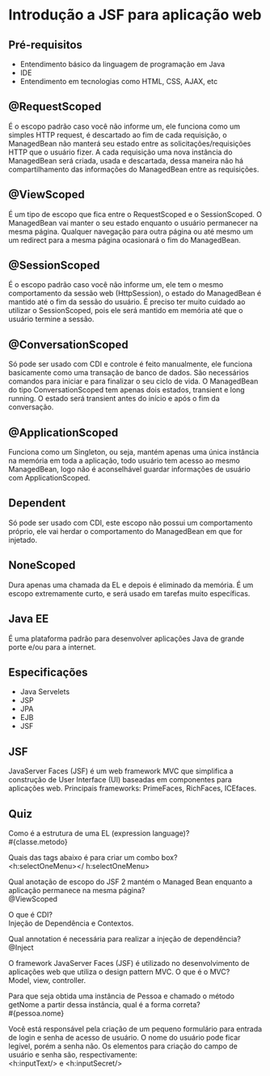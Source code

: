 # Introdução a JSF para aplicação web
## Pré-requisitos
- Entendimento básico da linguagem de programação em Java
- IDE
- Entendimento em tecnologias como HTML, CSS, AJAX, etc

## @RequestScoped
É o escopo padrão caso você não informe um, ele funciona como um simples HTTP request, é descartado ao fim de cada requisição, o ManagedBean não manterá seu estado entre as solicitações/requisições HTTP que o usuário fizer. A cada requisição uma nova instância do ManagedBean será criada, usada e descartada, dessa maneira não há compartilhamento das informações do ManagedBean entre as requisições. 

## @ViewScoped
É um tipo de escopo que fica entre o RequestScoped e o SessionScoped. O ManagedBean vai manter o seu estado enquanto o usuário permanecer na mesma página. Qualquer navegação para outra página ou até mesmo um um redirect para a mesma página ocasionará o fim do ManagedBean. 

## @SessionScoped 
É o escopo padrão caso você não informe um, ele tem o mesmo comportamento da sessão web (HttpSession), o estado do ManagedBean é mantido até o fim da sessão do usuário. É preciso ter muito cuidado ao utilizar o SessionScoped, pois ele será mantido em memória até que o usuário termine a sessão.

## @ConversationScoped
Só pode ser usado com CDI e controle é feito manualmente, ele funciona basicamente como uma transação de banco de dados. São necessários comandos para iniciar e para finalizar o seu ciclo de vida. O ManagedBean do tipo ConversationScoped tem apenas dois estados, transient e long running. O estado será transient antes do início e após o fim da conversação.

## @ApplicationScoped
Funciona como um Singleton, ou seja, mantém apenas uma única instância na memória em toda a aplicação, todo usuário tem acesso ao mesmo ManagedBean, logo não é aconselhável guardar informações de usuário com ApplicationScoped. 

## Dependent
Só pode ser usado com CDI, este escopo não possui um comportamento próprio, ele vai herdar o comportamento do ManagedBean em que for injetado.

## NoneScoped
Dura apenas uma chamada da EL e depois é eliminado da memória. É um escopo extremamente curto, e será usado em tarefas muito específicas.  

## Java EE
É uma plataforma padrão para desenvolver aplicações Java de grande porte e/ou para a internet.

## Especificações
- Java Servelets
- JSP
- JPA
- EJB
- JSF

## JSF
JavaServer Faces (JSF) é um web framework MVC que simplifica a construção de User Interface (UI) baseadas em componentes para aplicações web. Principais frameworks: PrimeFaces, RichFaces, ICEfaces.

## Quiz
Como é a estrutura de uma EL (expression language)? <br>
#{classe.metodo}

Quais das tags abaixo é para criar um combo box? <br>
<h:selectOneMenu></ h:selectOneMenu>

Qual anotação de escopo do JSF 2 mantém o Managed Bean enquanto a aplicação permanece na mesma página? <br>
@ViewScoped

O que é CDI? <br>
Injeção de Dependência e Contextos.

Qual annotation é necessária para realizar a injeção de dependência? <br>
@Inject

O framework JavaServer Faces (JSF) é utilizado no desenvolvimento de aplicações web que utiliza o design pattern MVC. O que é o MVC? <br>
Model, view, controller.

Para que seja obtida uma instância de Pessoa e chamado o método getNome a partir dessa instância, qual é a forma correta? <br>
#{pessoa.nome}

Você está responsável pela criação de um pequeno formulário para entrada de login e senha de acesso de usuário. O nome do usuário pode ficar legível, porém a senha não. Os elementos para criação do campo de usuário e senha são, respectivamente: <br>
<h:inputText/> e <h:inputSecret/>
